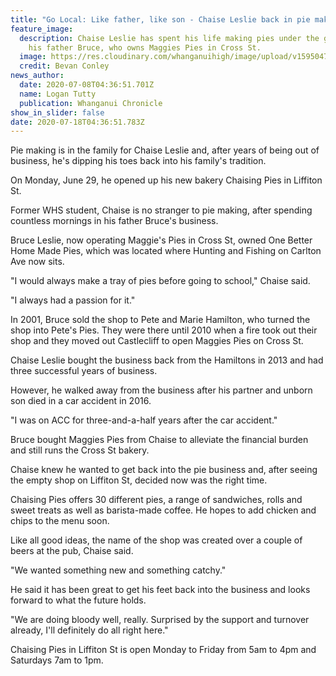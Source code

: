 ```yaml
---
title: "Go Local: Like father, like son - Chaise Leslie back in pie making business"
feature_image:
  description: Chaise Leslie has spent his life making pies under the guidance of
    his father Bruce, who owns Maggies Pies in Cross St.
  image: https://res.cloudinary.com/whanganuihigh/image/upload/v1595047160/News/Chaise_Leslie_ex._chron_8.7.20.jpg
  credit: Bevan Conley
news_author:
  date: 2020-07-08T04:36:51.701Z
  name: Logan Tutty
  publication: Whanganui Chronicle
show_in_slider: false
date: 2020-07-18T04:36:51.783Z
---
```

Pie making is in the family for Chaise Leslie and, after years of being out of business, he's dipping his toes back into his family's tradition.

On Monday, June 29, he opened up his new bakery Chaising Pies in Liffiton St.

Former WHS student, Chaise is no stranger to pie making, after spending countless mornings in his father Bruce's business.

Bruce Leslie, now operating Maggie's Pies in Cross St, owned One Better Home Made Pies, which was located where Hunting and Fishing on Carlton Ave now sits.

"I would always make a tray of pies before going to school," Chaise said.

"I always had a passion for it."

In 2001, Bruce sold the shop to Pete and Marie Hamilton, who turned the shop into Pete's Pies. They were there until 2010 when a fire took out their shop and they moved out Castlecliff to open Maggies Pies on Cross St.

Chaise Leslie bought the business back from the Hamiltons in 2013 and had three successful years of business.

However, he walked away from the business after his partner and unborn son died in a car accident in 2016.

"I was on ACC for three-and-a-half years after the car accident."

Bruce bought Maggies Pies from Chaise to alleviate the financial burden and still runs the Cross St bakery.

Chaise knew he wanted to get back into the pie business and, after seeing the empty shop on Liffiton St, decided now was the right time.

Chaising Pies offers 30 different pies, a range of sandwiches, rolls and sweet treats as well as barista-made coffee. He hopes to add chicken and chips to the menu soon.

Like all good ideas, the name of the shop was created over a couple of beers at the pub, Chaise said.

"We wanted something new and something catchy."

He said it has been great to get his feet back into the business and looks forward to what the future holds.

"We are doing bloody well, really. Surprised by the support and turnover already, I'll definitely do all right here."

Chaising Pies in Liffiton St is open Monday to Friday from 5am to 4pm and Saturdays 7am to 1pm.